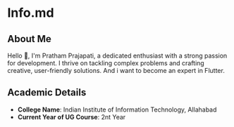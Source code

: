 # Info.md

## About Me
Hello 👋, I'm Pratham Prajapati, a dedicated enthusiast with a strong passion for development. I thrive on tackling complex problems and crafting creative, user-friendly solutions. And i want to become an expert in Flutter.
## Academic Details
- **College Name**: Indian Institute of Information Technology, Allahabad
- **Current Year of UG Course**: 2nt Year 
